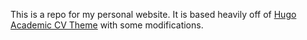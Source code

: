 This is a repo for my personal website. It is based heavily off of [Hugo Academic CV Theme](https://github.com/HugoBlox/theme-academic-cv) with some modifications.